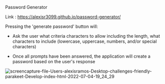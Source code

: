Password Generator

Link : https://alexisr3099.github.io/password-generator/

Pressing the 'generate password' button will:

- Ask the user what criteria characters to allow including the length, what characters to include (lowercase, uppercase, numbers, and/or special characters)

- Once all prompts have been answered, the application will create a password based on the user's response

![screencapture-file-Users-alexisramos-Desktop-challenges-friendly-parakeet-Develop-index-html-2022-07-04-19_24_29](https://user-images.githubusercontent.com/98194815/177228883-e6b4a0c1-c446-4767-b66f-d54f2c41995a.jpg)